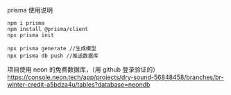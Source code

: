prisma 使用说明

```
npm i prisma
npm install @prisma/client
npx prisma init
```

```
npx prisma generate //生成模型
npx prisma db push //推送数据库

```

项目使用 neon 的免费数据库，（用 github 登录验证的）
https://console.neon.tech/app/projects/dry-sound-56848458/branches/br-winter-credit-a5bdza4u/tables?database=neondb

